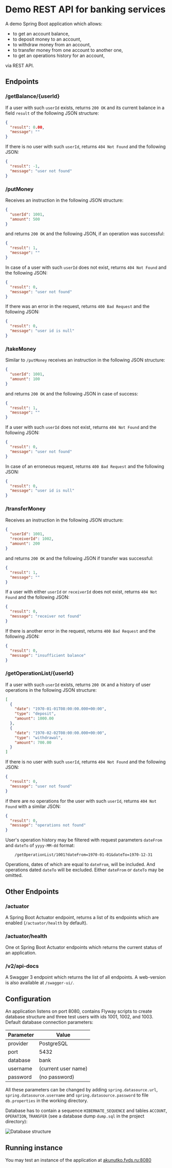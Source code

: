 # Demo REST API for banking services

A demo Spring Boot application which allows: 
- to get an account balance,
- to deposit money to an account,
- to withdraw money from an account,
- to transfer money from one account to another one,
- to get an operations history for an account, 

via REST API.

## Endpoints

### /getBalance/{userId}

If a user with such `userId` exists, returns `200 OK` and its current balance 
in a field `result` of the following JSON structure:
```json
{
  "result": 0.00,
  "message": ""
}
```
If there is no user with such `userId`, returns `404 Not Found` and the following 
JSON:
```json
{
  "result": -1,
  "message": "user not found"
}
```

### /putMoney

Receives an instruction in the following JSON structure:
```json
{
  "userId": 1001,
  "amount": 500
}
```
and returns `200 OK` and the following JSON, if an operation was 
successful:
```json
{
  "result": 1,
  "message": ""
}
```
In case of a user with such `userId` does 
not exist, returns `404 Not Found` and the following JSON:
```json
{
  "result": 0,
  "message": "user not found"
}
```
If there was an error in the request, returns `400 Bad Request` and the 
following JSON:
```json
{
  "result": 0,
  "message": "user id is null"
}
```

### /takeMoney

Similar to `/putMoney` receives an instruction in the following JSON structure:
```json
{
  "userId": 1001,
  "amount": 100
}
```
and returns `200 OK` and the following JSON in case of success:
```json
{
  "result": 1,
  "message": ""
}
```
If a user with such `userId` does not exist, returns `404 Not Found` 
and the following JSON:
```json
{
  "result": 0,
  "message": "user not found"
}
```
In case of an erroneous request, returns `400 Bad Request` and the
following JSON:
```json
{
  "result": 0,
  "message": "user id is null"
}
```

### /transferMoney

Receives an instruction in the following JSON structure:
```json
{
  "userId": 1001,
  "receiverId": 1002,
  "amount": 200
}
```
and returns `200 OK` and the following JSON if transfer was successful:
```json
{
  "result": 1,
  "message": ""
}
```
If a user with either `userId` or `receiverId` does not exist, 
returns `404 Not Found` and the following JSON:
```json
{
  "result": 0,
  "message": "receiver not found"
}
```
If there is another error in the request, returns `400 Bad Request` 
and the following JSON:
```json
{
  "result": 0,
  "message": "insufficient balance"
}
```

### /getOperationList/{userId}

If a user with such `userId` exists, returns `200 OK` and a history 
of user operations in the following JSON structure:
```json
[
  {
    "date": "1970-01-01T08:00:00.000+00:00",
    "type": "deposit",
    "amount": 1000.00
  },
  {
    "date": "1970-02-02T08:00:00.000+00:00",
    "type": "withdrawal",
    "amount": 700.00
  }
]
```
If there is no user with such `userId`, returns `404 Not Found` and the following
JSON:
```json
{
  "result": 0,
  "message": "user not found"
}
```
if there are no operations for the user with such `userId`, returns `404 Not Found` 
with a similar JSON:
```json
{
  "result": 0,
  "message": "operations not found"
}
```
User's operation history may be filtered with request parameters `dateFrom` 
and `dateTo` of `yyyy-MM-dd` format:
```
    /getOperationList/1001?dateFrom=1970-01-01&dateTo=1970-12-31
```
Operations, dates of which are equal to `dateFrom`, will be included. And operations 
dated `dateTo` will be excluded. Either `dateFrom` or `dateTo` may be omitted.  

## Other Endpoints

### /actuator

A Spring Boot Actuator endpoint, returns a list of its endpoints 
which are enabled (`/actuator/health` by default).

### /actuator/health

One ot Spring Boot Actuator endpoints which returns the current 
status of an application.

### /v2/api-docs  

A Swagger 3 endpoint which returns the list of all endpoints. 
A web-version is also available at `/swagger-ui/`.  

## Configuration

An application listens on port 8080, contains Flyway scripts to create 
database structure and three test users with ids 1001, 1002, and 1003. 
Default database connection parameters:

| Parameter | Value               |
|-----------|---------------------|
| provider  | PostgreSQL          |
| port      | 5432                |
| database  | bank                |
| username  | (current user name) |
| password  | (no password)       |

All these parameters can be changed by adding `spring.datasource.url`, 
`spring.datasource.username` and `spring.datasource.password` to file 
`db.properties` in the working directory.

Database has to contain a sequence `HIBERNATE_SEQUENCE` and tables
`ACCOUNT`, `OPERATION`, `TRANSFER` (see a database dump `dump.sql` in 
the project directory):

![Database structure](db_structure.png)

## Running instance

You may test an instance of the application at 
[akunutko.fvds.ru:8080](http://akunutko.fvds.ru:8080)